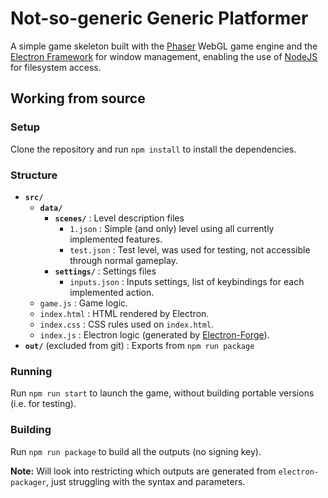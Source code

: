 # Not-so-generic Generic Platformer

A simple game skeleton built with the [Phaser](phaser.io) WebGL game engine and the
[Electron Framework](electronjs.org) for window management, enabling the use of [NodeJS](nodejs.org) for filesystem
access.


## Working from source
### Setup

Clone the repository and run `npm install` to install the dependencies.

### Structure

- **`src/`**
  - **`data/`**
      - **`scenes/`** : Level description files
        - `1.json` : Simple (and only) level using all currently implemented features.
        - `test.json` : Test level, was used for testing, not accessible through normal gameplay.
      - **`settings/`** : Settings files
        - `inputs.json` : Inputs settings, list of keybindings for each implemented action.
  - `game.js` : Game logic.
  - `index.html` : HTML rendered by Electron.
  - `index.css` : CSS rules used on `index.html`.
  - `index.js` : Electron logic (generated by [Electron-Forge](electronforge.io)).
- **`out/`** (excluded from git) : Exports from `npm run package`

### Running

Run `npm run start` to launch the game, without building portable versions (i.e. for testing).

### Building

Run `npm run package` to build all the outputs (no signing key).


**Note:** Will look into restricting which outputs are generated from `electron-packager`, just struggling with the
syntax and parameters.
